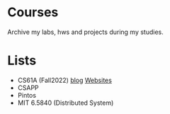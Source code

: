 # Courses
Archive my labs, hws and projects during my studies.

# Lists

* CS61A (Fall2022) [blog](https://lzlcs.github.io/2023/05/08/CS61A/) [Websites](https://inst.eecs.berkeley.edu/~cs61a/fa22/)
* CSAPP 
* Pintos
* MIT 6.5840 (Distributed System)
